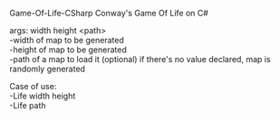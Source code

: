 Game-Of-Life-CSharp
Conway's Game Of Life on C#

args: width height \<path\>  
-width of map to be generated  
-height of map to be generated  
-path of a map to load it (optional) if there's no value declared, map is randomly generated

Case of use:  
-Life width height  
-Life path
